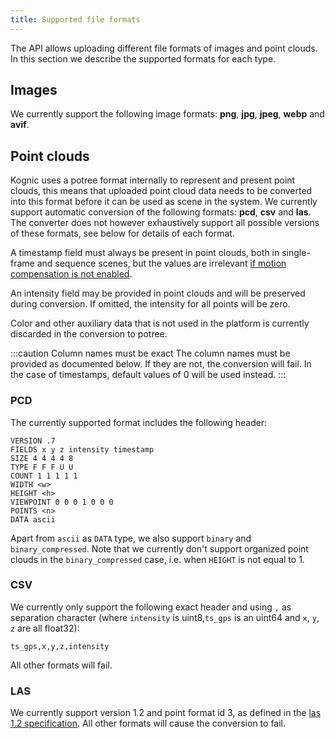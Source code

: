 ```yaml
---
title: Supported file formats
---
```


The API allows uploading different file formats of images and point clouds. In this section we describe the supported formats for each type.

## Images

We currently support the following image formats: **png**, **jpg**, **jpeg**, **webp** and **avif**.

## Point clouds

Kognic uses a potree format internally to represent and present point clouds, this means that uploaded point cloud data needs to be converted into this format before it can be used as scene in the system. 
We currently support automatic conversion of the following formats: **pcd**, **csv** and **las**. The converter does not however exhaustively support all possible versions of these formats, see below for details of each format.

A timestamp field must always be present in point clouds, both in single-frame and sequence scenes, but the values are irrelevant [if motion compensation is not enabled](../scenes/lidars_with_imu_data.md#enabledisable-motion-compensation).

An intensity field may be provided in point clouds and will be preserved during conversion. If omitted, the intensity for all points will be zero.

Color and other auxiliary data that is not used in the platform is currently discarded in the conversion to potree.

:::caution Column names must be exact
The column names must be provided as documented below. If they are not, the conversion will fail. In the case of timestamps, 
default values of 0 will be used instead.
:::

### PCD

The currently supported format includes the following header:

```
VERSION .7
FIELDS x y z intensity timestamp
SIZE 4 4 4 4 8
TYPE F F F U U
COUNT 1 1 1 1 1
WIDTH <w>
HEIGHT <h>
VIEWPOINT 0 0 0 1 0 0 0
POINTS <n>
DATA ascii
```

Apart from `ascii` as `DATA` type, we also support `binary` and `binary_compressed`. Note that we currently don't support
organized point clouds in the `binary_compressed` case, i.e. when `HEIGHT` is not equal to 1.

### CSV

We currently only support the following exact header and using `,` as separation character (where `intensity` is uint8,`ts_gps` is an uint64 and `x`, `y`, `z` are all float32):

```
ts_gps,x,y,z,intensity
```

All other formats will fail.

### LAS

We currently support version 1.2 and point format id 3, as defined in the [las 1.2 specification](https://www.asprs.org/a/society/committees/standards/asprs_las_format_v12.pdf). All other formats will cause the conversion to fail.

